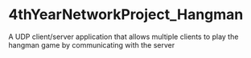# 4thYearNetworkProject_Hangman
A UDP client/server application that allows multiple clients to play the hangman game by communicating with the server
